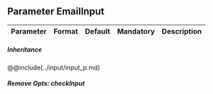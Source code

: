 ## Parameter EmailInput
|	Parameter			|			Format			|	Default					|	Mandatory	|	Description				| 
|		---				|			---				|	:---:					|	:---:		|		---					|

##### Inheritance
@@include(../input/input_p.md)

##### Remove Opts: checkInput